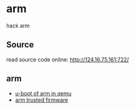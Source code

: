 # arm
hack arm

## Source
read source code online: http://124.16.75.161:722/

## arm
- [u-boot of arm in qemu](https://github.com/u-boot/u-boot/blob/master/doc/README.qemu-arm)
- [arm trusted firmware](https://github.com/ARM-software/arm-trusted-firmware)

